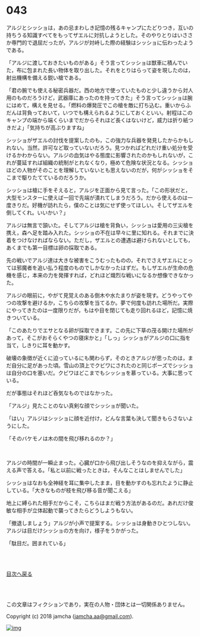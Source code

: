# 043

アルジとシッショは，あの忌まわしき記憶の残るキャンプにたどりつき，互いの持ちうる知識すべてをもってザエルに対抗しようとした。そのやりとりはいささか専門的で退屈だったが，アルジが対峙した際の経験はシッショに伝わったようである。  

「アルジに渡しておきたいものがある」そう言ってシッショは獣車に積んでいた，布に包まれた長い物体を取り出した。それをとりはらって姿を現したのは，射出機構を備える鋭い槍である。  

「君の腕でも使える秘密兵器だ。西の地方で使っていたものと少し違うから対人用のものだろうけど，武器庫にあったのを持ってきた」そう言ってシッショは腕にはめて，構えを見せる。「燃料の爆発圧でこの槍を敵に打ち込む。重いからふだんは背負っておいて，いつでも構えられるようにしておくといい。射程はこのキャンプの端から端くらいまでだからそれほど長くはないけど，威力は折り紙つきだよ」「気持ちが高ぶりますね」  

シッショがザエルの討伐を提案したのも，この強力な兵器を発見したからかもしれない。当然，許可など取っていないだろう。見つかればどれだけ重い処分を受けるかわからない。アルジの血気はやる態度に影響されたのかもしれないが，これが蔓延すれば組織の統制がとれなくなり，極めて危険な状況となる。シッショほどの人物がそのことを理解していないとも思えないのだが，何がシッショをそこまで駆りたてているのだろうか。  

シッショは槍に手をそえると，アルジを正面から見て言った。「この形状だと，大型モンスターに使えば一回で先端が潰れてしまうだろう。だから使えるのは一度きりだ。好機が訪れたら，僕のことは気にせず使ってほしい。そしてザエルを倒してくれ。いいかい？」  

アルジは無言で頷いた。そしてアルジは槍を背負い，シッショは愛用の三尖槍を携え，森へ足を踏み入れた。シッショの不在は早々に里に知れる。それまでに決着をつけなければならない。ただし，ザエルとの遭遇は避けられないとしても，あくまでも第一目標は卵の採取である。  

先の戦いでアルジ達は大きな被害をこうむったものの，それでさえザエルにとっては邪魔者を追い払う程度のものでしかなかったはずだ。もしザエルが生命の危機を感じ，本来の力を発揮すれば，どれほど熾烈な戦いになるか想像できなかった。  

アルジの眼前に，やがて見覚えのある倒木や水たまりが姿を現す。どうやってやつの攻撃を避けるか，こちらの攻撃を当てるか。夢で何度も訪れた場所だ。実際にやってきたのは一度限りだが，もはや目を閉じても走り回れるほど，記憶に焼きついている。  

「このあたりでエサとなる卵が採取できます。この先に下草の茂る開けた場所があって，そこがおそらくやつの寝床かと」「しっ」シッショがアルジの口に指を当て，しきりに耳を動かす。  

破壊の象徴が近くに迫っているにも関わらず，そのときアルジが思ったのは，まだ自分に足があった頃。雪山の頂上でクビワにされたのと同じポーズでシッショは自分の口を塞いだ。クビワはどこまでもシッショを慕っている。大事に思っている。  

だが事態はそれほど呑気なものではなかった。  

「アルジ」見たことのない真剣な顔でシッショが聞いた。  

「はい」アルジはシッショに顔を近付け，どんな言葉も決して聞きもらさないようにした。  

「そのバケモノは木の間を飛び移れるのか？」  

<br>  

アルジの時間が一瞬止まった。心臓が口から飛び出しそうなのを抑えながら，震える声で答える。「私と以前に戦ったときは，そんなことはしませんでした」  

シッショはなおも全神経を耳に集中したまま，目を動かすのも忘れたように静止している。「大きなものが枝を飛び移る音が聞こえる」  

地上に縛られた相手だからこそ，こちらはまだ戦う方法があるのだ。あれだけ俊敏な相手が立体起動で襲ってきたらどうしようもない。  

「撤退しましょう」アルジが小声で提案する。シッショは身動きひとつしない。アルジは目だけシッショの方を向け，様子をうかがった。  

「駄目だ。囲まれている」  

<br>  
<br>  

[目次へ戻る](https://github.com/jamcha-aa/OblivionReports/blob/master/README.md)  

<br>  
<br>  

この文章はフィクションであり，実在の人物・団体とは一切関係ありません。  

Copyright (c) 2018 jamcha (jamcha.aa@gmail.com).  

[![img](http://i.creativecommons.org/l/by-nc-sa/4.0/88x31.png)](http://creativecommons.org/licenses/by-nc-sa/4.0/deed)